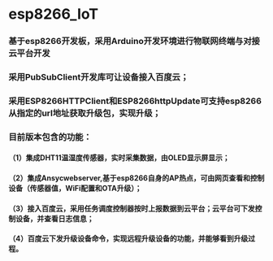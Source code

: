 # esp8266_IoT
### 基于esp8266开发板，采用Arduino开发环境进行物联网终端与对接云平台开发
### 采用PubSubClient开发库可让设备接入百度云；
### 采用ESP8266HTTPClient和ESP8266httpUpdate可支持esp8266从指定的url地址获取升级包，实现升级；
### 目前版本包含的功能：
####  （1）集成DHT11温湿度传感器，实时采集数据，由OLED显示屏显示；
####  （2）集成Ansycwebserver,基于esp8266自身的AP热点，可由网页查看和控制设备（传感器值，WiFi配置和OTA升级）；
####  （3）接入百度云，采用任务调度控制器按时上报数据到云平台；云平台可下发控制设备，并查看日志信息；
####  （4）百度云下发升级设备命令，实现远程升级设备的功能，并能够看到升级过程。
